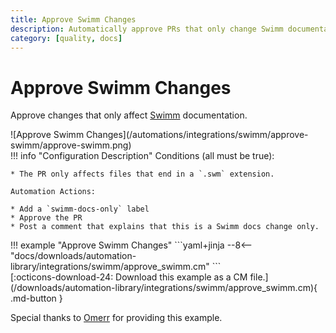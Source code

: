 ```yaml
---
title: Approve Swimm Changes
description: Automatically approve PRs that only change Swimm documentation.
category: [quality, docs]
---
```

# Approve Swimm Changes
Approve changes that only affect [Swimm](https://swimm.io) documentation.

<div class="automationImage" style="align:right" markdown="1">
![Approve Swimm Changes](/automations/integrations/swimm/approve-swimm/approve-swimm.png)
</div>
<div class="automationDescription" markdown="1">
!!! info "Configuration Description"
    Conditions (all must be true):

    * The PR only affects files that end in a `.swm` extension.

    Automation Actions:

    * Add a `swimm-docs-only` label
    * Approve the PR
    * Post a comment that explains that this is a Swimm docs change only.
</div>
<div class="automationExample" markdown="1">
!!! example "Approve Swimm Changes"
    ```yaml+jinja
    --8<-- "docs/downloads/automation-library/integrations/swimm/approve_swimm.cm"
    ```
    <div class="result" markdown>
      <span>
      [:octicons-download-24: Download this example as a CM file.](/downloads/automation-library/integrations/swimm/approve_swimm.cm){ .md-button }
      </span>
    </div>

Special thanks to [Omerr](https://github.com/Omerr) for providing this example.
</div>
